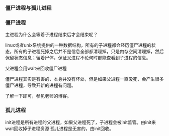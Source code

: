 ### 僵尸进程与孤儿进程

### 僵尸进程

主进程为什么会等着子进程结束后才会结束呢？

linux或者unix系统提供的一种数据结构，所有的子进程都会经历僵尸进程的状态，所有的子进程死掉之后并不是信息全部都清理掉，只是内存空间清理掉，然后保留状态信息；留着尸体，保证父进程不论何时都能查看到子进程的信息。

父进程会用wait来回收僵尸进程

僵尸进程其实是有害的，本身并没有坏处，但是如果父进程一直没死，会产生很多僵尸进程，导致开新的进程有问题。

了解一下即可，参见老师的博客。


### 孤儿进程
init进程是所有进程的父进程，如果父进程死了，子进程会被init监管。由init来wait回收掉子进程资源
孤儿进程是无害的，由init回收。
